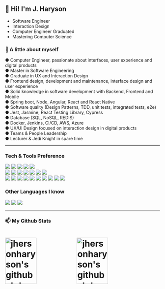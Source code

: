 

<h2>🔭 Hi! I'm J. Haryson</h1>
<ul>
  <li>Software Engineer</li>
  <li>Interaction Design</li>
  <li>Computer Engineer Graduated</li>
  <li>Mastering Computer Science</li>
</ul>
<h3>💬 A little about myself</h3>
● Computer Engineer, passionate about interfaces, user experience and digital products<br />
● Master in Software Engineering<br />
● Graduate in UX and Interaction Design<br />
● Frontend design, development and maintenance, interface design and user experience<br />
● Solid knowledge in software development with Backend, Frontend and Mobile<br />
● Spring boot, Node, Angular, React and React Native<br />
● Software quality (Design Patterns, TDD, unit tests, integrated tests, e2e)<br />
● Jest, Jasmine, React Testing Library, Cypress<br />
● Database (SQL, NoSQL, REDIS)<br />
● Docker, Jenkins, CI/CD, AWS, Azure<br />
● UX/UI Design focused on interaction design in digital products<br />
● Teams & People Leadership<br />
● Lecturer & Jedi Knight in spare time<br />


---


### Tech & Tools Preference

<img src = "https://img.shields.io/badge/-HTML5-E34F26?style=flat&logo=html5&logoColor=white"> <img src = "https://img.shields.io/badge/-CSS3-1572B6?style=flat&logo=css3&logoColor=white">
<img src="https://img.shields.io/badge/-Bootstrap-563D7C?style=flat&logo=bootstrap&logoColor=white">
<img src="https://img.shields.io/badge/-JavaScript-eed718?style=flat&logo=javascript&logoColor=ffffff">
<img src="https://img.shields.io/badge/-Sass-cc6699?style=flat&logo=sass&logoColor=ffffff">
<br />
<img src="https://img.shields.io/badge/-React-000000?style=flat&logo=react&logoColor=00c8ff">
<img src="https://img.shields.io/badge/-Angular-C11818?style=flat&logo=angular&logoColor=ffffff">
<img src="https://img.shields.io/badge/-Typescript-1572B6?style=flat&logo=typescript&logoColor=ffffff">
<img src="https://img.shields.io/badge/-Express.js-787878?style=flat">
<img src="https://img.shields.io/badge/-Node.js-3C873A?style=flat&logo=Node.js&logoColor=white">
<img src="https://img.shields.io/badge/-Spring Boot.js-787878?style=flat&logo=springboot&logoColor=FFFFFF">
<img src="https://img.shields.io/badge/-Java-F89820?style=flat&logo=JAVA&logoColor=white">
<br />
<img src="https://img.shields.io/badge/-MongoDB-4DB33D?style=flat&logo=mongodb&logoColor=FFFFFF">
<img src="https://img.shields.io/badge/-MySQL-F29111?style=flat&logo=mysql&logoColor=FFFFFF">
<img src="https://img.shields.io/badge/-SqlServer-CC2927?style=flat&logo=microsoftsqlserver&logoColor=FFFFFF">
<img src="https://img.shields.io/badge/-PostgreSQL-4169E1?style=flat&logo=postgresql&logoColor=FFFFFF">
<img src="http://img.shields.io/badge/-AWS-4285F4?style=flat&logo=amazon&logoColor=white"> <img src="https://img.shields.io/badge/-Azure-5A0FC8?style=flat&logo=azuredevops&logoColor=white"> <img src="http://img.shields.io/badge/-Git-F1502F?style=flat&logo=git&logoColor=FFFFFF"> <img src="http://img.shields.io/badge/-Github-000000?style=flat&logo=github&logoColor=FFFFFF"> <img src="http://img.shields.io/badge/-VS%20Code-007ACC?style=flat&logo=visual%20studio%20code&logoColor=white"> <img src="http://img.shields.io/badge/-Heroku-430098?style=flat&logo=heroku&logoColor=white">


### Other Languages I know
<img src="http://img.shields.io/badge/-Java-F89820?style=flat&logo=java&logoColor=white"> <img src="https://img.shields.io/badge/-C++-659ad2?style=flat&logo=c%2B%2B&logoColor=ffffff"> <img src="https://img.shields.io/badge/-Python-black?style=flat&logo=python&logoColor=white"> 

---

<h3>📫 My Github Stats</h3>
<h1>
  <img alt="jhersonharyson's github stats" width="45%" height="150" src="https://github-readme-stats.vercel.app/api?username=jhersonharyson&show_icons=true" />
  <img alt="jhersonharyson's github stats" width="45%" height="150" src="https://github-readme-stats.vercel.app/api/top-langs/?username=jhersonharyson&layout=compact" />
  <!--
  <img alt="jhersonharyson's github stats" width="45%" height="200" src="https://github-readme-stats.vercel.app/api/top-langs/?username=jhersonharyson&hide_progress=false" />
  
  
  [![Top Langs](https://github-readme-stats.vercel.app/api/top-langs/?username=anuraghazra&hide_progress=true)](https://github.com/anuraghazra/github-readme-stats)
  -->
  <div height="150"></div>
</h1>
<!--
**jhersonharyson/jhersonharyson** is a ✨ _special_ ✨ repository because its `README.md` (this file) appears on your GitHub profile.

Here are some ideas to get you started:

- 🔭 I’m currently working on ...
- 🌱 I’m currently learning ...
- 👯 I’m looking to collaborate on ...
- 🤔 I’m looking for help with ...
- 💬 Ask me about ...
- 📫 How to reach me: ...
- 😄 Pronouns: ...
- ⚡ Fun fact: ...
-->

